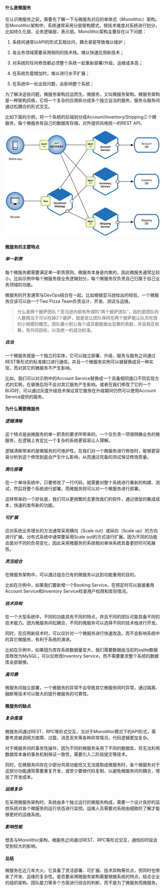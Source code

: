 #### 什么是微服务

在认识微服务之前，需要先了解一下与微服务对应的单体式（Monolithic）架构。在Monolithic架构中，系统通常采用分层架构模式，按技术维度对系统进行划分，比如持久化层、业务逻辑层、表示层。Monolithic架构主要存在以下问题：

1. 系统间通常以API的形式互相访问，耦合紧密导致难以维护；

1. 各业务领域需要采用相同的技术栈，难以快速应用新技术；

1. 对系统的任何修改都必须整个系统一起重新部署/升级，运维成本高；

1. 在系统负载增加时，难以进行水平扩展；

1. 在系统中一处出现问题，会影响整个系统；

为了解决这些问题，微服务架构应运而生。微服务，又叫微服务架构。微服务架构是一种架构风格，它将一个复杂的应用拆分成多个独立自治的服务，服务与服务间通过松耦合的形式交互。

比如下面的示例，将一个系统的后端划分成Account/Inventory/Shipping三个微服务，每个微服务有自己的数据库存储，对外提供风格统一的REST API。

![](../../assets/images/案例/attachments/微服务架构的定义和优缺点_image_0.png)

#### 微服务的主要特点

##### 单一职责

每个微服务都需要满足单一职责原则，微服务本身是内聚的，因此微服务通常比较小。比如示例中每个微服务按业务逻辑划分，每个微服务仅负责自己归属于自己业务领域的功能。

微服务的开发通常与DevOps结合在一起，比如根据亚马逊给出的经验，一个微服务应该可以由一个Two Pizza Team负责设计、开发、测试与运维。

> 什么是两个披萨团队？亚马逊内部有所谓的“两个披萨团队”，指的是团队的人数相当于可以吃掉2个披萨，就是说让团队保持在两个披萨能让队员吃饱的小规模的概念。团队要小到让每个成员都能做出显著的贡献，并且相互依赖，有共同目标，以及统一的成功标准。


##### 自治

一个微服务就是一个独立的实体，它可以独立部署、升级，服务与服务之间通过REST等形式的标准接口进行通信，并且一个微服务实例可以被替换成另一种实现，而对其它的微服务不产生影响。

比如，我们可以对示例中的Account Service替换成一个具备相同接口不同实现方式的实例，在替换后将不会对其它服务产生影响。或者在我们修改了它的一个BUG时，可以通过灰度升级技术保证其它服务在升级期间仍然可以使用Account Service提供的服务。

#### 为什么需要微服务

##### 逻辑清晰

这个特点是由微服务的单一职责的要求所带来的。一个仅负责一项很明确业务的微服务，在逻辑上肯定比一个复杂的系统更容易让人理解。

逻辑清晰带来的是微服务的可维护性，在我们对一个微服务进行修改时，能够更容易分析到这个修改到底会产生什么影响，从而通过完备的测试保证修改质量。

##### 简化部署

在一个单块系统中，只要修改了一行代码，就需要对整个系统进行重新的构建、测试，然后将整个系统进行部署。而微服务则可以对一个微服务进行部署。

这样带来的一个好处是，我们可以更频繁的去更改我们的软件，通过很低的集成成本，快速的发布新的功能。

##### 可扩展

应对系统业务增长的方法通常采用横向（Scale out）或纵向（Scale up）的方向进行扩展。分布式系统中通常要采用Scale out的方式进行扩展。因为不同的功能会面对不同的负荷变化，因此采用微服务的系统相对单块系统具备更好的可拓展性。

##### 灵活组合

在微服务架构中，可以通过组合已有的微服务以达到功能重用的目的。

比如在示例中，如果我们要新增一个Booking Service，在预定时可以直接重用Account Service和Inventory Service检查用户权限和库存情况。

##### 技术异构

在一个大型系统中，不同的功能具有不同的特点，并且不同的团队可能具备不同的技术能力。因为微服务间松耦合，不同的微服务可以选择不同的技术栈进行开发。

同时，在应用新技术时，可以仅针对一个微服务进行快速改造，而不会影响系统中的其它微服务，有利于系统的演进。

比如在示例中，如果因为库存系统数据量变大，我们需要数据由当前的sqlite数据库修改为MySQL，可以仅修改Inventory Service，而不需要要求整个系统的数据库全部替换。

##### 高可靠

微服务间独立部署，一个微服务的异常不会导致其它微服务同时异常。通过隔离、融断等技术可以极大的提升微服务的可靠性。

#### 微服务的缺点

##### 复杂度高

微服务间通过REST、RPC等形式交互，当对于Monolithic模式下的API形式，需要考虑被调用方故障、过载、消息丢失等各种异常情况，代码逻辑更加复杂。

对于微服务间的事务性操作，因为不同的微服务采用了不同的数据库，将无法利用数据库本身的事务机制保证一致性，需要引入二阶段提交等技术。

同时，在微服务间存在少部分共用功能但又无法提取成微服务时，各个微服务对于这部分功能通常需要重复开发，或至少要做代码复制，以避免微服务间的耦合，增加了开发成本。

##### 运维复杂

在采用微服务架构时，系统由多个独立运行的微服务构成，需要一个设计良好的监控系统对各个微服务的运行状态进行监控。运维人员需要对系统由细致的了解才能够更好的运维系统。

##### 影响性能

想丢与Monolithic架构，微服务之间通过REST、RPC等形式交互，通信的时延会受到较大的影响。

#### 总结

微服务在近几年大火，它具备了灵活部署、可扩展、技术异构等优点，但同时也带来了开发、运维的复杂性。是否要采用微服务架构需要根据系统的特点，结合企业的组织架构、团队能力等多个方面进行综合的判断，而不是为了微服务而微服务。